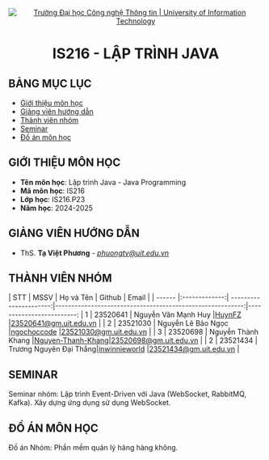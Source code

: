 
<p align="center">
  <a href="https://www.uit.edu.vn/" title="Trường Đại học Công nghệ Thông tin" style="border: 5;">
    <img src="https://i.imgur.com/WmMnSRt.png" alt="Trường Đại học Công nghệ Thông tin | University of Information Technology">
  </a>
</p>

<!-- Title -->
<h1 align="center"><b>IS216 - LẬP TRÌNH JAVA</b></h1>



## BẢNG MỤC LỤC
* [ Giới thiệu môn học](#gioithieumonhoc)
* [ Giảng viên hướng dẫn](#giangvien)
* [ Thành viên nhóm](#thanhvien)
* [ Seminar](#seminar)
* [ Đồ án môn học](#doan)


## GIỚI THIỆU MÔN HỌC
<a name="gioithieumonhoc"></a>
* **Tên môn học**: Lập trình Java - Java Programming
* **Mã môn học**: IS216
* **Lớp học**: IS216.P23
* **Năm học**: 2024-2025


## GIẢNG VIÊN HƯỚNG DẪN
<a name="giangvien"></a>
* ThS. **Tạ Việt Phương** - *phuongtv@uit.edu.vn*


## THÀNH VIÊN NHÓM
<a name="thanhvien"></a>
| STT    | MSSV          | Họ và Tên              | Github                                                    | Email                   |
| ------ |:-------------:| ----------------------:|----------------------------------------------------------:|-------------------------:
| 1      | 23520641      | Nguyễn Văn Mạnh Huy    |[HuynFZ](https://github.com/HuynFZ)                        |23520641@gm.uit.edu.vn   |
| 2      | 23521030      | Nguyễn Lê Bảo Ngọc     |[ngochoccode](https://github.com/ngochoccode)              |23521030@gm.uit.edu.vn   |
| 3      | 23520698      | Nguyễn Thành Khang     |[Nguyen-Thanh-Khang](https://github.com/Nguyen-Thanh-Khang)|23520698@gm.uit.edu.vn   |
| 2      | 23521434      | Trương Nguyên Đại Thắng|[inwinnieworld](https://github.com/inwinnieworld)          |23521434@gm.uit.edu.vn   |


## SEMINAR
<a name="seminar"></a>
Seminar nhóm: Lập trình Event-Driven với Java (WebSocket, RabbitMQ, Kafka). Xây dựng ứng dụng sử dụng WebSocket. 


## ĐỒ ÁN MÔN HỌC
<a name="doan"></a>
Đồ án Nhóm: Phần mềm quản lý hãng hàng không.

